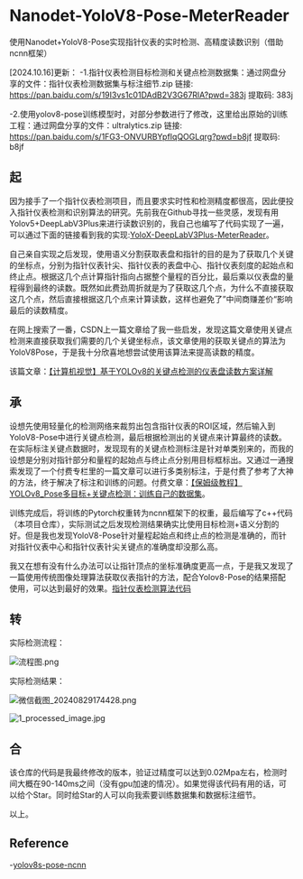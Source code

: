 # Nanodet-YoloV8-Pose-MeterReader

使用Nanodet+YoloV8-Pose实现指针仪表的实时检测、高精度读数识别（借助ncnn框架）

[2024.10.16]更新：
-1.指针仪表检测目标检测和关键点检测数据集：通过网盘分享的文件：指针仪表检测数据集与标注细节.zip
链接: https://pan.baidu.com/s/19I3vs1c01DAdB2V3G67RlA?pwd=383j 提取码: 383j

-2.使用yolov8-pose训练模型时，对部分参数进行了修改，这里给出原始的训练工程：通过网盘分享的文件：ultralytics.zip
链接: https://pan.baidu.com/s/1FG3-ONVURBYpfIqQOGLqrg?pwd=b8jf 提取码: b8jf

## 起

因为接手了一个指针仪表检测项目，而且要求实时性和检测精度都很高，因此便投入指针仪表检测和识别算法的研究。先前我在Github寻找一些灵感，发现有用Yolov5+DeepLabV3Plus来进行读数识别的，我自己也编写了代码实现了一遍，可以通过下面的链接看到我的实现:[YoloX-DeepLabV3Plus-MeterReader](https://github.com/zhahoi/YoloX-DeepLabV3Plus-MeterReader)。

自己亲自实现之后发现，使用语义分割获取表盘和指针的目的是为了获取几个关键的坐标点，分别为指针仪表针尖、指针仪表的表盘中心、指针仪表刻度的起始点和终止点。根据这几个点计算指针指向占据整个量程的百分比，最后乘以仪表盘的量程得到最终的读数。既然如此费劲周折就是为了获取这几个点，为什么不直接获取这几个点，然后直接根据这几个点来计算读数，这样也避免了”中间商赚差价“影响最后的读数精度。

在网上搜索了一番，CSDN上一篇文章给了我一些启发，发现这篇文章使用关键点检测来直接获取我们需要的几个关键坐标点，该文章使用的获取关键点的算法为YoloV8Pose，于是我十分欣喜地想尝试使用该算法来提高读数的精度。

该篇文章：[【计算机视觉】基于YOLOv8的关键点检测的仪表盘读数方案详解](https://blog.csdn.net/nuomuo/article/details/136883680)



## 承

设想先使用轻量化的检测网络来裁剪出包含指针仪表的ROI区域，然后输入到YoloV8-Pose中进行关键点检测，最后根据检测出的关键点来计算最终的读数。在实际标注关键点数据时，发现现有的关键点检测标注是针对单类别来的，而我的设想是分别对指针部分和量程的起始点与终止点分别用目标框标出。又通过一通搜索发现了一个付费专栏里的一篇文章可以进行多类别标注，于是付费了参考了大神的方法，终于解决了标注和训练的问题。付费文章：[【保姆级教程】YOLOv8_Pose多目标+关键点检测：训练自己的数据集](https://blog.csdn.net/m0_51579041/article/details/136820873)。

训练完成后，将训练的Pytorch权重转为ncnn框架下的权重，最后编写了c++代码（本项目仓库），实际测试之后发现检测结果确实比使用目标检测+语义分割的好。但是我也发现YoloV8-Pose针对量程起始点和终止点的检测是准确的，而针对指针仪表中心和指针仪表针尖关键点的准确度却没那么高。

我又在想有没有什么办法可以让指针顶点的坐标准确度更高一点，于是我又发现了一篇使用传统图像处理算法获取仪表指针的方法，配合Yolov8-Pose的结果搭配使用，可以达到最好的效果。[指针仪表检测算法代码](https://blog.csdn.net/qq_39142743/article/details/116164374)



## 转

实际检测流程：

![流程图.png](https://www.pnglog.com/n0Lf6E.png)



实际检测结果：

![微信截图_20240829174428.png](https://www.pnglog.com/Um5Zsn.png)

![1_processed_image.jpg](https://www.pnglog.com/veegqO.jpg)


## 合

该仓库的代码是我最终修改的版本，验证过精度可以达到0.02Mpa左右，检测时间大概在90-140ms之间（没有gpu加速的情况）。如果觉得该代码有用的话，可以给个Star。同时给Star的人可以向我索要训练数据集和数据标注细节。

以上。

## Reference
-[yolov8s-pose-ncnn](https://github.com/Rachel-liuqr/yolov8s-pose-ncnn)
